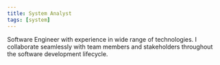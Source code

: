 ```yaml
---
title: System Analyst
tags: [system]
---
```


Software Engineer with experience in wide range of technologies. I collaborate seamlessly with team members and stakeholders throughout the software development lifecycle.